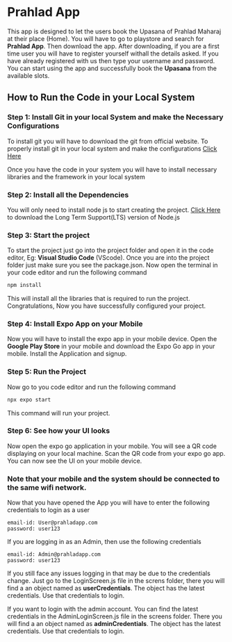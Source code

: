 # Prahlad App

This app is designed to let the users book the Upasana of Prahlad Maharaj at their place (Home). You will have to go to playstore and search for **Prahlad App**. Then download the app. After downloading, if you are a first time user you will have to register yourself withall the details asked. If you have already registered with us then type your username and password. You can start using the app and successfully book the **Upasana** from the available slots.


<!-- For Developers -->
## How to Run the Code in your Local System 

### Step 1: Install Git in your local System and make the Necessary Configurations

To install git you will have to download the git from official website. To properly install git in your local system and make the configurations [Click Here](https://chatgpt.com/share/67055d06-3ba8-8007-9e63-38c742bd87d7)

Once you have the code in your system you will have to install necessary libraries and the framework in your local system

### Step 2: Install all the Dependencies

You will only need to install node js to start creating the project. [Click Here](https://nodejs.org/en) to download the Long Term Support(LTS) version of Node.js

### Step 3: Start the project

To start the project just go into the project folder and open it in the code editor, Eg: **Visual Studio Code** (VScode). Once you are into the project folder just make sure you see the package.json. Now open the terminal in your code editor and run the following command

```bash
npm install
```

This will install all the libraries that is required to run the project. Congratulations, Now you have successfully configured your project. 

### Step 4: Install Expo App on your Mobile

Now you will have to install the expo app in your mobile device. Open the **Google Play Store** in your mobile and download the Expo Go app in your mobile. Install the Application and signup. 

### Step 5: Run the Project

Now go to you code editor and run the following command

```bash
npx expo start
```

This command will run your project. 

### Step 6: See how your UI looks

Now open the expo go application in your mobile. You will see a QR code displaying on your local machine. Scan the QR code from your expo go app. You can now see the UI on your mobile device.

### **Note that your mobile and the system should be connected to the same wifi network.**

Now that you have opened the App you will have to enter the following credentials to login as a user

```
email-id: User@prahladapp.com
password: user123
```

If you are logging in as an Admin, then use the following credentials

```
email-id: Admin@prahladapp.com
password: user123
```
If you still face any issues logging in that may be due to the credentials change. Just go to the LoginScreen.js file in the screns folder, there you will find a an object named as **userCredentials**. The object has the latest credentials. Use that credentials to login.

If you want to login with the admin account. You can find the latest credentials in the AdminLoginScreen.js file in the screens folder. There you will find a an object named as **adminCredentials**. The object has the latest credentials. Use that credentials to login.
